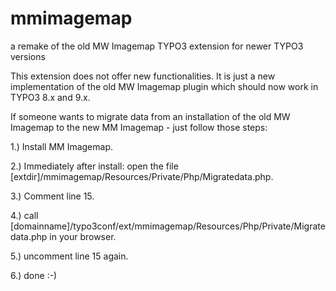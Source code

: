 # mmimagemap
a remake of the old MW Imagemap TYPO3 extension for newer TYPO3 versions

This extension does not offer new functionalities.
It is just a new implementation of the old MW Imagemap plugin which should now work in TYPO3 8.x and 9.x.

If someone wants to migrate data from an installation of the old MW Imagemap to the new MM Imagemap - just follow those steps:

1.) Install MM Imagemap.

2.) Immediately after install: open the file [extdir]/mmimagemap/Resources/Private/Php/Migratedata.php.
  
3.) Comment line 15.

4.) call [domainname]/typo3conf/ext/mmimagemap/Resources/Php/Private/Migratedata.php in your browser.
  
5.) uncomment line 15 again.

6.) done :-)
